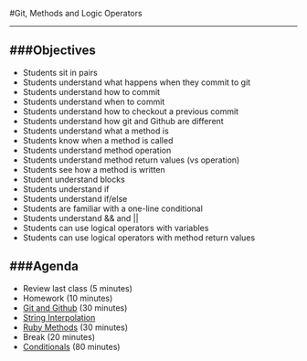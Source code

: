 #Git, Methods and Logic Operators

---

###Objectives
---

* Students sit in pairs
* Students understand what happens when they commit to git
* Students understand how to commit
* Students understand when to commit
* Students understand how to checkout a previous commit
* Students understand how git and Github are different
* Students understand what a method is
* Students know when a method is called
* Students understand method operation
* Students understand method return values (vs operation)
* Students see how a method is written
* Student understand blocks
* Students understand if
* Students understand if/else
* Students are familiar with a one-line conditional
* Students understand && and ||
* Students can use logical operators with variables
* Students can use logical operators with method return values

###Agenda
---

* Review last class (5 minutes)
* Homework (10 minutes)
* [Git and Github](git-and-github.md) (30 minutes)
* [String Interpolation](string-interpolation.md)
* [Ruby Methods](methods.md) (30 minutes)
* Break (20 minutes)
* [Conditionals](conditionals.md) (80 minutes)
